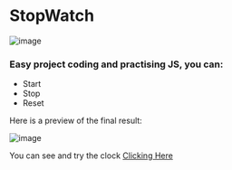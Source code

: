 # StopWatch
![image](https://github.com/raulgodii/Clock/assets/102313699/e9b5777b-f5a2-4d8c-a525-31a1ffdddc68)

### Easy project coding and practising JS, you can:
- Start
- Stop
- Reset

Here is a preview of the final result: 

![image](https://github.com/raulgodii/Clock/assets/102313699/5d448093-fead-48de-9232-06afdd8cacee)

You can see and try the clock <a href="https://raulgodii.github.io/Clock/">Clicking Here</a>


